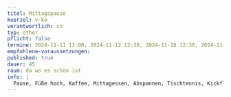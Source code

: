 ```yaml
---
titel: Mittagspause
kuerzel: v-ko
verantwortlich: cn
typ: other
pflicht: false
termine: 2024-11-11 13:00, 2024-11-12 12:30, 2024-11-18 12:30, 2024-11-19 12:00, 2024-11-21 12:30
empfohlene-voraussetzungen:
published: true
dauer: 45
raum: da wo es schön ist
info: |
  Pause, Füße hoch, Kaffee, Mittagessen, Abspannen, Tischtennis, Kickflip üben, Kochen, Mama anrufen, whatever.
---
```

